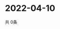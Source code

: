 # 2022-04-10
  共 0条

  <!-- BEGIN -->
  <!-- 最后更新时间Sun Apr 10 2022 23:04:42 GMT+0000 (Coordinated Universal Time) -->
  
  <!-- END -->
  
  